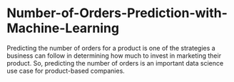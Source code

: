 # Number-of-Orders-Prediction-with-Machine-Learning

Predicting the number of orders for a product is one of the strategies a business can follow in determining how much to invest in marketing their product. So, predicting the number of orders is an important data science use case for product-based companies.
